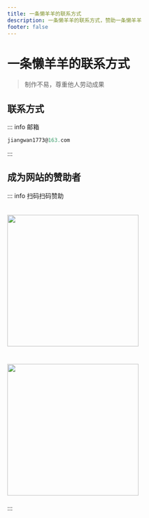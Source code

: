 ```yaml
---
title: 一条懒羊羊的联系方式
description: 一条懒羊羊的联系方式，赞助一条懒羊羊
footer: false
---
```


# 一条懒羊羊的联系方式

> 制作不易，尊重他人劳动成果

## 联系方式

::: info 邮箱
```js
jiangwan1773@163.com
```
:::

## 成为网站的赞助者

::: info 扫码扫码赞助
<div class="img-box">
    <img src="/public/image/wechat.png" class="code-1"/>
    <img src="/public/image/zhifubao.png" class="code-1"/>
</div>
:::


<style scoped>
    .img-box {
        display: flex;
        flex-wrap: wrap;
    }
    .code-1 {
        margin: 20px 20px 20px 0;
        width: 300px;
        &:last-child {
            margin-right: 0;
        }
    }
</style>